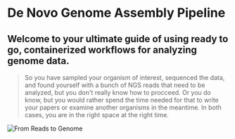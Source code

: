 # **De Novo Genome Assembly Pipeline**

## Welcome to your ultimate guide of using ready to go, containerized workflows for analyzing genome data.

> So you have sampled your organism of interest, sequenced the data, and found yourself with a bunch of NGS reads that need to be analyzed, but you don't really know how to procceed. Or you do know, but you would rather spend the time needed for that to write your papers or examine another organisms in the meantime. In both cases, you are in the right space at the right time.

![From Reads to Genome](DNGAW/de-novo-transcriptome-assembly.png )
